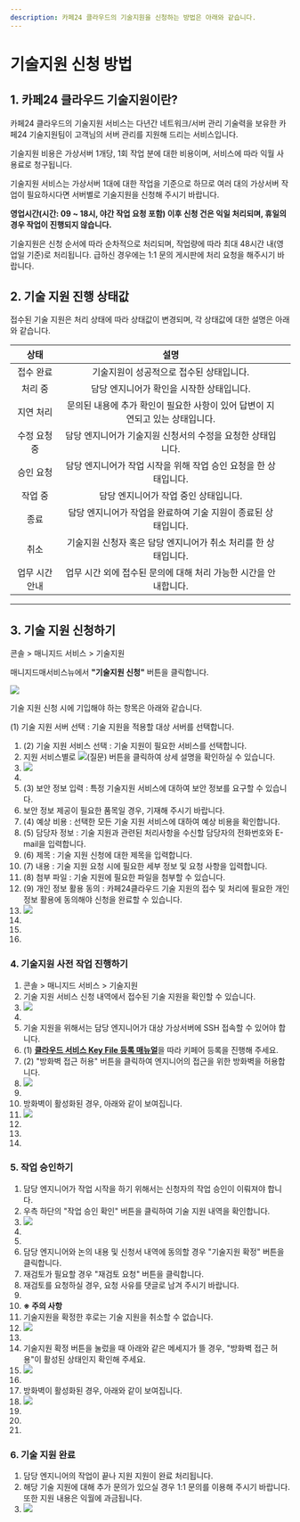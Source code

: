```yaml
---
description: 카페24 클라우드의 기술지원을 신청하는 방법은 아래와 같습니다.
---
```


# 기술지원 신청 방법

## 1. 카페24 클라우드 기술지원이란?

카페24 클라우드의 기술지원 서비스는 다년간 네트워크/서버 관리 기술력을 보유한 카페24 기술지원팀이 고객님의 서버 관리를 지원해 드리는 서비스입니다.

기술지원 비용은 가상서버 1개당, 1회 작업 분에 대한 비용이며, 서비스에 따라 익월 사용료로 청구됩니다.

기술지원 서비스는 가상서버 1대에 대한 작업을 기준으로 하므로 여러 대의 가상서버 작업이 필요하시다면 서버별로 기술지원을 신청해 주시기 바랍니다.

**영업시간(시간: 09 \~ 18시, 야간 작업 요청 포함) 이후 신청 건은 익일 처리되며, 휴일의 경우 작업이 진행되지 않습니다.**

기술지원은 신청 순서에 따라 순차적으로 처리되며, 작업량에 따라 최대 48시간 내(영업일 기준)로 처리됩니다. 급하신 경우에는 1:1 문의 게시판에 처리 요청을 해주시기 바랍니다.





## 2. 기술 지원 진행 상태값

접수된 기술 지원은 처리 상태에 따라 상태값이 변경되며, 각 상태값에 대한  설명은 아래와 같습니다.&#x20;

<table><thead><tr><th align="center">상태</th><th align="center">설명</th><th data-hidden></th></tr></thead><tbody><tr><td align="center">접수 완료</td><td align="center"> 기술지원이 성공적으로 접수된 상태입니다. </td><td></td></tr><tr><td align="center">처리 중</td><td align="center">담당 엔지니어가 확인을 시작한 상태입니다. </td><td></td></tr><tr><td align="center">지연 처리</td><td align="center">문의된 내용에 추가 확인이 필요한 사항이 있어 답변이 지연되고 있는 상태입니다. </td><td></td></tr><tr><td align="center">수정 요청 중</td><td align="center">담당 엔지니어가 기술지원 신청서의 수정을 요청한 상태입니다.</td><td></td></tr><tr><td align="center">승인 요청</td><td align="center">담당 엔지니어가 작업 시작을 위해 작업 승인 요청을 한 상태입니다. </td><td></td></tr><tr><td align="center">작업 중</td><td align="center">담당 엔지니어가 작업 중인 상태입니다. </td><td></td></tr><tr><td align="center">종료</td><td align="center">담당 엔지니어가 작업을 완료하여 기술 지원이 종료된 상태입니다. </td><td></td></tr><tr><td align="center">취소</td><td align="center">기술지원 신청자 혹은 담당 엔지니어가 취소 처리를 한 상태입니다.</td><td></td></tr><tr><td align="center">업무 시간 안내</td><td align="center">업무 시간 외에 접수된 문의에 대해 처리 가능한 시간을 안내합니다. </td><td></td></tr></tbody></table>

****



## 3. 기술 지원 신청하기

콘솔 > 매니지드 서비스 > 기술지원

매니지드매서비스뉴에서 **"기술지원 신청"** 버튼을 클릭합니다.&#x20;

![](https://filesystem.cafe24.com/hosting/cloud\_service/2023/01/11/4fccdd148f0ffb5cca9567c5c27c42f1\_1673403845.jpg)



기술 지원 신청 시에 기입해야 하는 항목은 아래와 같습니다.&#x20;

(1) 기술 지원 서버 선택 : 기술 지원을 적용할 대상 서버를 선택합니다.&#x20;

1. &#x20; (2) 기술 지원 서비스 선택 : 기술 지원이 필요한 서비스를 선택합니다.&#x20;
2. &#x20;                                 지원 서비스별로 ![(질문)](https://wiki.simplexi.com/s/s0exjg/8506/5d4cfda2b837dbf77e088aa916d969d565373c86/\_/images/icons/emoticons/help\_16.svg) 버튼을 클릭하여 상세 설명을 확인하실 수 있습니다.&#x20;
3. &#x20; ![](https://filesystem.cafe24.com/hosting/cloud\_service/2023/01/11/fdfeba3685454f4ab3170ce9b41d4bf5\_1673404195.jpg)
4. &#x20;
5. &#x20; (3) 보안 정보 입력 : 특정 기술지원 서비스에 대하여 보안 정보를 요구할 수 있습니다.&#x20;
6. &#x20;                         보안 정보 제공이 필요한 품목일 경우, 기재해 주시기 바랍니다.&#x20;
7. &#x20; (4) 예상 비용 : 선택한 모든 기술 지원 서비스에 대하여 예상 비용을 확인합니다.&#x20;
8. &#x20; (5) 담당자 정보 : 기술 지원과 관련된 처리사항을 수신할 담당자의 전화번호와 E-mail을 입력합니다.&#x20;
9. &#x20; (6) 제목 : 기술 지원 신청에 대한 제목을 입력합니다.&#x20;
10. &#x20; (7) 내용 : 기술 지원 요청 시에 필요한 세부 정보 및 요청 사항을 입력합니다.&#x20;
11. &#x20; (8) 첨부 파일 : 기술 지원에 필요한 파일을 첨부할 수 있습니다.&#x20;
12. &#x20; (9) 개인 정보 활용 동의 : 카페24클라우드 기술 지원의 접수 및 처리에 필요한 개인 정보 활용에 동의해야 신청을 완료할 수 있습니다.&#x20;
13. &#x20; ![](https://filesystem.cafe24.com/hosting/cloud\_service/2023/01/11/cd6d7be6dafcc4f9d31ae3294772cbdb\_1673412202.jpg)
14. &#x20;&#x20;
15. &#x20;
16. &#x20;

### 4. 기술지원 사전 작업 진행하기&#x20;

1. &#x20; 콘솔 > 매니지드 서비스 > 기술지원
2. &#x20; 기술 지원 서비스 신청 내역에서 접수된 기술 지원을 확인할 수 있습니다.
3. &#x20; ![](https://filesystem.cafe24.com/hosting/cloud\_service/2023/01/11/5a7a2afead270a8bbf521c2d2b12458c\_1673405348.jpg)
4. &#x20;&#x20;
5. &#x20; 기술 지원을 위해서는 담당 엔지니어가 대상 가상서버에 SSH 접속할 수 있어야 합니다. &#x20;
6. &#x20; (1) [**클라우드 서비스 Key File 등록 매뉴얼**](http://img.cafe24.com/manual/TechFiles/cloud\_tech\_support\_public\_key\_registration\_manual.pdf)을 따라 키페어 등록을 진행해 주세요.&#x20;
7. &#x20; (2) "방화벽 접근 허용" 버튼을 클릭하여 엔지니어의 접근을 위한 방화벽을 허용합니다.&#x20;
8. &#x20; ![](https://filesystem.cafe24.com/hosting/cloud\_service/2023/01/11/fb03f3d2c759d2fba5e82476b196d25a\_1673410599.jpg)
9. &#x20;
10. &#x20; 방화벽이 활성화된 경우, 아래와 같이 보여집니다.
11. &#x20; ![](https://filesystem.cafe24.com/hosting/cloud\_service/2023/01/11/c242f59fdeebb3f743958779e414c490\_1673410620.jpg)
12. &#x20;
13. &#x20;&#x20;
14. &#x20;

### 5. 작업 승인하기

1. &#x20; 담당 엔지니어가 작업 시작을 하기 위해서는 신청자의 작업 승인이 이뤄져야 합니다.
2. &#x20; 우측 하단의 "작업 승인 확인" 버튼을 클릭하여 기술 지원 내역을 확인합니다.
3. &#x20; ![](https://filesystem.cafe24.com/hosting/cloud\_service/2023/01/11/ce0d47db1324de6f0a282c71d1b858aa\_1673411766.jpg)
4. &#x20;&#x20;
5. &#x20;
6. &#x20; 담당 엔지니어와 논의 내용 및 신청서 내역에 동의할 경우 "기술지원 확정" 버튼을 클릭합니다.
7. &#x20; 재검토가 필요할 경우 "재검토 요청" 버튼을 클릭합니다.
8. &#x20; 재검토를 요청하실 경우, 요청 사유를 댓글로 남겨 주시기 바랍니다.
9. &#x20;&#x20;
10. &#x20; **※ 주의 사항**
11. &#x20; 기술지원을 확정한 후로는 기술 지원을 취소할 수 없습니다.
12. &#x20; ![](https://filesystem.cafe24.com/hosting/cloud\_service/2023/01/11/b58c991512efbc643d6bb690da5a7975\_1673412335.jpg)
13. &#x20;&#x20;
14. &#x20; 기술지원 확정 버튼을 눌렀을 때 아래와 같은 메세지가 뜰 경우, "방화벽 접근 허용"이 활성된 상태인지 확인해 주세요.
15. &#x20; ![](https://filesystem.cafe24.com/hosting/cloud\_service/2023/01/11/8aca2f3beb76a1e157323dd18579b489\_1673410899.jpg)
16. &#x20;
17. &#x20; 방화벽이 활성화된 경우, 아래와 같이 보여집니다.
18. &#x20; ![](https://filesystem.cafe24.com/hosting/cloud\_service/2023/01/11/c37f62ea87d82a8e6bd7a37798465ea8\_1673410884.jpg)
19. &#x20;
20. &#x20;
21. &#x20;

### 6. 기술 지원 완료

1. &#x20; 담당 엔지니어의 작업이 끝나 지원 지원이 완료 처리됩니다.
2. &#x20; 해당 기술 지원에 대해 추가 문의가 있으실 경우 1:1 문의를 이용해 주시기 바랍니다. 또한 지원 내용은 익월에 과금됩니다.
3. &#x20; ![](https://filesystem.cafe24.com/hosting/cloud\_service/2023/01/11/82ca729c9431522551ccab3ee5c1ffd8\_1673410965.jpg)
